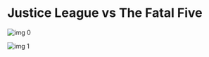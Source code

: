 # Justice League vs The Fatal Five

![img 0](https://i.imgur.com/knK6hWJ.jpg)

![img 1](https://i.imgur.com/94UokPM.jpg)

